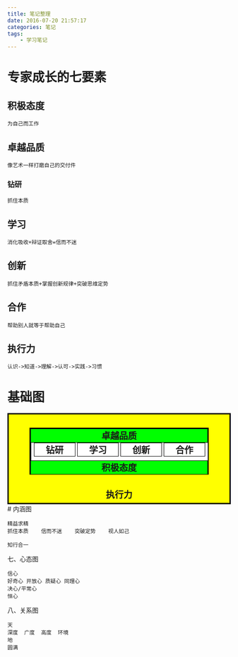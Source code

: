```yaml
---
title: 笔记整理
date: 2016-07-20 21:57:17
categories: 笔记
tags: 
	- 学习笔记
---
```


# 专家成长的七要素
## 积极态度   
	为自己而工作
## 卓越品质  
	像艺术一样打磨自己的交付件
### 钻研  
	抓住本质
## 学习  
	消化吸收+辩证取舍=信而不迷
## 创新  
	抓住矛盾本质+掌握创新规律+突破思维定势
## 合作  
	帮助别人就等于帮助自己
## 执行力 
	认识->知道->理解->认可->实践->习惯
# 基础图
<style>
    .main{width:500px;margin:0 auto;background-color:yellow;text-align:center;border:3px solid black; position: 	relative; height:200px;}
    .main span {font-size:20px;font-weight:bold;}
    .main div {}
    .c1{width:80%;height:50%;background-color:blue;margin:30px auto;border:3px solid black;}
    .c2{width:100%;height:30%;background:#00ff00;margin: auto;}
    .c3{width:100%;height:40%;background-color:white;margin: auto;border:1px solid black;}
	.c3 span{display:inline-block;width:23%;border:1px solid black;}
</style>
<div class="main">
	<div class="c1">
		<div class="c2">
			<span>卓越品质</span>
		</div>
		<div class="c3">
			<span>钻研</span>
			<span>学习</span>
			<span>创新</span>
			<span>合作</span>
		</div>
		<div class="c2">
			<span>积极态度</span>
		</div>
	</div>
	<span>执行力</span>
</div>
# 内涵图

	精益求精	
	抓住本质	信而不迷	突破定势	视人如己	
		
	知行合一
七、心态图

	信心	
	好奇心	开放心	质疑心	同理心	
	决心/平常心	
	恒心
八、关系图

	天	
	深度	广度	高度	环境	
	地	
	圆满

